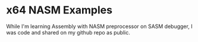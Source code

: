 # x64 NASM Examples

While I'm learning Assembly with NASM preprocessor on SASM debugger, I was code and shared on my github repo as public.

